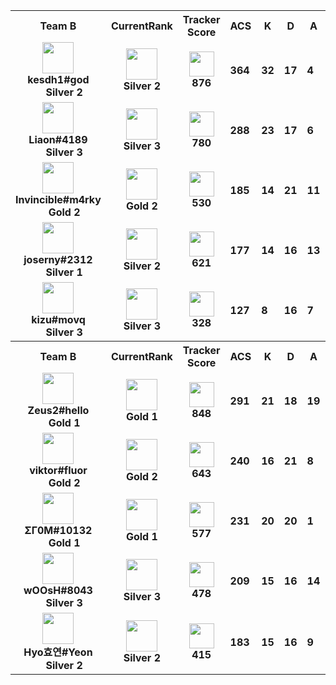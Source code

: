 <table>
  <tr>
    <th align="center">Team B</th>
    <th>CurrentRank
    </th><th>Tracker Score</th><th title="Average Combat Score">ACS</th>
    <th title="Kills">K</th>
    <th title="Deaths">D</th>
    <th title="Assists">A</th>
    <th title="Kill Difference">+/-</th>
    <th title="Kill/Death Ratio">K/D</th>
    <th title="Average Damage Delta per Second">DDÎ”</th>
    <th>ADR</th>
    <th>HS%</th>
    <th>KAST</th>
    <th>FK</th>
    <th>FD</th>
    <th>MK</th>
  </tr><tr>
      <td align="center">
        <img src="https://titles.trackercdn.com/valorant-api/agents/a3bfb853-43b2-7238-a4f1-ad90e9e46bcc/displayicon.png" width="50">
        <br>
        <b>
          kesdh1#god
        </b><br>
          <img src="https://trackercdn.com/cdn/tracker.gg/valorant/icons/tiersv2/10.png" width="15">
          <b>
            Silver 2
          </b></td>
      <td align="center">
        <img src="https://trackercdn.com/cdn/tracker.gg/valorant/icons/tiersv2/10.png" width="50">
        <br>
        <b>Silver 2</b>
      </td><td align="center">
          <img src="https://trackercdn.com/cdn/tracker.gg/img/tracker-score/trn-rating-s.svg" width="40">
          <br>
          <b>876</b>
        </td><td>
        <b>364</b>
      </td>
      <td>
        <b>32</b>
      </td>
      <td>
        <b>17</b>
      </td>
      <td>
        <b>4</b>
      </td>
      <td>
        <b>+15
        </b>
      </td>
      <td>
        <b>1.9</b>
      </td>
      <td>
        <b>49</b>
      </td>
      <td>
        <b>224.5</b>
      </td>
      <td>
        <b>42.2%</b>
      </td>
      <td>
        <b>78.0%</b>
      </td>
      <td>
        <b>5</b>
      </td>
      <td>
        <b>2</b>
      </td>
      <td>
        <b>4</b>
      </td>
    </tr><tr>
      <td align="center">
        <img src="https://titles.trackercdn.com/valorant-api/agents/e370fa57-4757-3604-3648-499e1f642d3f/displayicon.png" width="50">
        <br>
        <b>
          Liaon#4189
        </b><br>
          <img src="https://trackercdn.com/cdn/tracker.gg/valorant/icons/tiersv2/11.png" width="15">
          <b>
            Silver 3
          </b></td>
      <td align="center">
        <img src="https://trackercdn.com/cdn/tracker.gg/valorant/icons/tiersv2/11.png" width="50">
        <br>
        <b>Silver 3</b>
      </td><td align="center">
          <img src="https://trackercdn.com/cdn/tracker.gg/img/tracker-score/trn-rating-a.svg" width="40">
          <br>
          <b>780</b>
        </td><td>
        <b>288</b>
      </td>
      <td>
        <b>23</b>
      </td>
      <td>
        <b>17</b>
      </td>
      <td>
        <b>6</b>
      </td>
      <td>
        <b>+6
        </b>
      </td>
      <td>
        <b>1.4</b>
      </td>
      <td>
        <b>31</b>
      </td>
      <td>
        <b>173.2</b>
      </td>
      <td>
        <b>16.4%</b>
      </td>
      <td>
        <b>74.0%</b>
      </td>
      <td>
        <b>4</b>
      </td>
      <td>
        <b>4</b>
      </td>
      <td>
        <b>2</b>
      </td>
    </tr><tr>
      <td align="center">
        <img src="https://titles.trackercdn.com/valorant-api/agents/1dbf2edd-4729-0984-3115-daa5eed44993/displayicon.png" width="50">
        <br>
        <b>
          Invincible#m4rky
        </b><br>
          <img src="https://trackercdn.com/cdn/tracker.gg/valorant/icons/tiersv2/13.png" width="15">
          <b>
            Gold 2
          </b></td>
      <td align="center">
        <img src="https://trackercdn.com/cdn/tracker.gg/valorant/icons/tiersv2/13.png" width="50">
        <br>
        <b>Gold 2</b>
      </td><td align="center">
          <img src="https://trackercdn.com/cdn/tracker.gg/img/tracker-score/trn-rating-b.svg" width="40">
          <br>
          <b>530</b>
        </td><td>
        <b>185</b>
      </td>
      <td>
        <b>14</b>
      </td>
      <td>
        <b>21</b>
      </td>
      <td>
        <b>11</b>
      </td>
      <td>
        <b>-7
        </b>
      </td>
      <td>
        <b>0.7</b>
      </td>
      <td>
        <b>-44</b>
      </td>
      <td>
        <b>122.4</b>
      </td>
      <td>
        <b>14.3%</b>
      </td>
      <td>
        <b>78.0%</b>
      </td>
      <td>
        <b>0</b>
      </td>
      <td>
        <b>0</b>
      </td>
      <td>
        <b>0</b>
      </td>
    </tr><tr>
      <td align="center">
        <img src="https://titles.trackercdn.com/valorant-api/agents/117ed9e3-49f3-6512-3ccf-0cada7e3823b/displayicon.png" width="50">
        <br>
        <b>
          joserny#2312
        </b><br>
          <img src="https://trackercdn.com/cdn/tracker.gg/valorant/icons/tiersv2/9.png" width="15">
          <b>
            Silver 1
          </b></td>
      <td align="center">
        <img src="https://trackercdn.com/cdn/tracker.gg/valorant/icons/tiersv2/10.png" width="50">
        <br>
        <b>Silver 2</b>
      </td><td align="center">
          <img src="https://trackercdn.com/cdn/tracker.gg/img/tracker-score/trn-rating-b.svg" width="40">
          <br>
          <b>621</b>
        </td><td>
        <b>177</b>
      </td>
      <td>
        <b>14</b>
      </td>
      <td>
        <b>16</b>
      </td>
      <td>
        <b>13</b>
      </td>
      <td>
        <b>-2
        </b>
      </td>
      <td>
        <b>0.9</b>
      </td>
      <td>
        <b>-10</b>
      </td>
      <td>
        <b>124.7</b>
      </td>
      <td>
        <b>20.4%</b>
      </td>
      <td>
        <b>83.0%</b>
      </td>
      <td>
        <b>1</b>
      </td>
      <td>
        <b>1</b>
      </td>
      <td>
        <b>0</b>
      </td>
    </tr><tr>
      <td align="center">
        <img src="https://titles.trackercdn.com/valorant-api/agents/add6443a-41bd-e414-f6ad-e58d267f4e95/displayicon.png" width="50">
        <br>
        <b>
          kizu#movq
        </b><br>
          <img src="https://trackercdn.com/cdn/tracker.gg/valorant/icons/tiersv2/11.png" width="15">
          <b>
            Silver 3
          </b></td>
      <td align="center">
        <img src="https://trackercdn.com/cdn/tracker.gg/valorant/icons/tiersv2/11.png" width="50">
        <br>
        <b>Silver 3</b>
      </td><td align="center">
          <img src="https://trackercdn.com/cdn/tracker.gg/img/tracker-score/trn-rating-c.svg" width="40">
          <br>
          <b>328</b>
        </td><td>
        <b>127</b>
      </td>
      <td>
        <b>8</b>
      </td>
      <td>
        <b>16</b>
      </td>
      <td>
        <b>7</b>
      </td>
      <td>
        <b>-8
        </b>
      </td>
      <td>
        <b>0.5</b>
      </td>
      <td>
        <b>-40</b>
      </td>
      <td>
        <b>97.7</b>
      </td>
      <td>
        <b>5.8%</b>
      </td>
      <td>
        <b>65.0%</b>
      </td>
      <td>
        <b>1</b>
      </td>
      <td>
        <b>5</b>
      </td>
      <td>
        <b>0</b>
      </td>
    </tr><tr>
    <th align="center">Team B</th>
    <th>CurrentRank
    </th><th>Tracker Score</th><th title="Average Combat Score">ACS</th>
    <th title="Kills">K</th>
    <th title="Deaths">D</th>
    <th title="Assists">A</th>
    <th title="Kill Difference">+/-</th>
    <th title="Kill/Death Ratio">K/D</th>
    <th title="Average Damage Delta per Second">DDÎ”</th>
    <th>ADR</th>
    <th>HS%</th>
    <th>KAST</th>
    <th>FK</th>
    <th>FD</th>
    <th>MK</th>
  </tr><tr>
      <td align="center">
        <img src="https://titles.trackercdn.com/valorant-api/agents/601dbbe7-43ce-be57-2a40-4abd24953621/displayicon.png" width="50">
        <br>
        <b>
          Zeus2#hello
        </b><br>
          <img src="https://trackercdn.com/cdn/tracker.gg/valorant/icons/tiersv2/12.png" width="15">
          <b>
            Gold 1
          </b></td>
      <td align="center">
        <img src="https://trackercdn.com/cdn/tracker.gg/valorant/icons/tiersv2/12.png" width="50">
        <br>
        <b>Gold 1</b>
      </td><td align="center">
          <img src="https://trackercdn.com/cdn/tracker.gg/img/tracker-score/trn-rating-s.svg" width="40">
          <br>
          <b>848</b>
        </td><td>
        <b>291</b>
      </td>
      <td>
        <b>21</b>
      </td>
      <td>
        <b>18</b>
      </td>
      <td>
        <b>19</b>
      </td>
      <td>
        <b>+3
        </b>
      </td>
      <td>
        <b>1.2</b>
      </td>
      <td>
        <b>50</b>
      </td>
      <td>
        <b>199.7</b>
      </td>
      <td>
        <b>20.7%</b>
      </td>
      <td>
        <b>87.0%</b>
      </td>
      <td>
        <b>4</b>
      </td>
      <td>
        <b>2</b>
      </td>
      <td>
        <b>3</b>
      </td>
    </tr><tr>
      <td align="center">
        <img src="https://titles.trackercdn.com/valorant-api/agents/f94c3b30-42be-e959-889c-5aa313dba261/displayicon.png" width="50">
        <br>
        <b>
          viktor#fluor
        </b><br>
          <img src="https://trackercdn.com/cdn/tracker.gg/valorant/icons/tiersv2/13.png" width="15">
          <b>
            Gold 2
          </b></td>
      <td align="center">
        <img src="https://trackercdn.com/cdn/tracker.gg/valorant/icons/tiersv2/13.png" width="50">
        <br>
        <b>Gold 2</b>
      </td><td align="center">
          <img src="https://trackercdn.com/cdn/tracker.gg/img/tracker-score/trn-rating-b.svg" width="40">
          <br>
          <b>643</b>
        </td><td>
        <b>240</b>
      </td>
      <td>
        <b>16</b>
      </td>
      <td>
        <b>21</b>
      </td>
      <td>
        <b>8</b>
      </td>
      <td>
        <b>-5
        </b>
      </td>
      <td>
        <b>0.8</b>
      </td>
      <td>
        <b>-4</b>
      </td>
      <td>
        <b>166.0</b>
      </td>
      <td>
        <b>6.9%</b>
      </td>
      <td>
        <b>78.0%</b>
      </td>
      <td>
        <b>0</b>
      </td>
      <td>
        <b>1</b>
      </td>
      <td>
        <b>1</b>
      </td>
    </tr><tr>
      <td align="center">
        <img src="https://titles.trackercdn.com/valorant-api/agents/117ed9e3-49f3-6512-3ccf-0cada7e3823b/displayicon.png" width="50">
        <br>
        <b>
          ΣΓ0M#10132
        </b><br>
          <img src="https://trackercdn.com/cdn/tracker.gg/valorant/icons/tiersv2/12.png" width="15">
          <b>
            Gold 1
          </b></td>
      <td align="center">
        <img src="https://trackercdn.com/cdn/tracker.gg/valorant/icons/tiersv2/12.png" width="50">
        <br>
        <b>Gold 1</b>
      </td><td align="center">
          <img src="https://trackercdn.com/cdn/tracker.gg/img/tracker-score/trn-rating-b.svg" width="40">
          <br>
          <b>577</b>
        </td><td>
        <b>231</b>
      </td>
      <td>
        <b>20</b>
      </td>
      <td>
        <b>20</b>
      </td>
      <td>
        <b>1</b>
      </td>
      <td>
        <b>0
        </b>
      </td>
      <td>
        <b>1.0</b>
      </td>
      <td>
        <b>-8</b>
      </td>
      <td>
        <b>139.8</b>
      </td>
      <td>
        <b>8.3%</b>
      </td>
      <td>
        <b>74.0%</b>
      </td>
      <td>
        <b>2</b>
      </td>
      <td>
        <b>3</b>
      </td>
      <td>
        <b>0</b>
      </td>
    </tr><tr>
      <td align="center">
        <img src="https://titles.trackercdn.com/valorant-api/agents/569fdd95-4d10-43ab-ca70-79becc718b46/displayicon.png" width="50">
        <br>
        <b>
          wOOsH#8043
        </b><br>
          <img src="https://trackercdn.com/cdn/tracker.gg/valorant/icons/tiersv2/11.png" width="15">
          <b>
            Silver 3
          </b></td>
      <td align="center">
        <img src="https://trackercdn.com/cdn/tracker.gg/valorant/icons/tiersv2/11.png" width="50">
        <br>
        <b>Silver 3</b>
      </td><td align="center">
          <img src="https://trackercdn.com/cdn/tracker.gg/img/tracker-score/trn-rating-b.svg" width="40">
          <br>
          <b>478</b>
        </td><td>
        <b>209</b>
      </td>
      <td>
        <b>15</b>
      </td>
      <td>
        <b>16</b>
      </td>
      <td>
        <b>14</b>
      </td>
      <td>
        <b>-1
        </b>
      </td>
      <td>
        <b>0.9</b>
      </td>
      <td>
        <b>3</b>
      </td>
      <td>
        <b>135.4</b>
      </td>
      <td>
        <b>20.0%</b>
      </td>
      <td>
        <b>65.0%</b>
      </td>
      <td>
        <b>2</b>
      </td>
      <td>
        <b>3</b>
      </td>
      <td>
        <b>1</b>
      </td>
    </tr><tr>
      <td align="center">
        <img src="https://titles.trackercdn.com/valorant-api/agents/8e253930-4c05-31dd-1b6c-968525494517/displayicon.png" width="50">
        <br>
        <b>
          Hyo효연#Yeon
        </b><br>
          <img src="https://trackercdn.com/cdn/tracker.gg/valorant/icons/tiersv2/10.png" width="15">
          <b>
            Silver 2
          </b></td>
      <td align="center">
        <img src="https://trackercdn.com/cdn/tracker.gg/valorant/icons/tiersv2/10.png" width="50">
        <br>
        <b>Silver 2</b>
      </td><td align="center">
          <img src="https://trackercdn.com/cdn/tracker.gg/img/tracker-score/trn-rating-c.svg" width="40">
          <br>
          <b>415</b>
        </td><td>
        <b>183</b>
      </td>
      <td>
        <b>15</b>
      </td>
      <td>
        <b>16</b>
      </td>
      <td>
        <b>9</b>
      </td>
      <td>
        <b>-1
        </b>
      </td>
      <td>
        <b>0.9</b>
      </td>
      <td>
        <b>-27</b>
      </td>
      <td>
        <b>116.0</b>
      </td>
      <td>
        <b>34.2%</b>
      </td>
      <td>
        <b>70.0%</b>
      </td>
      <td>
        <b>4</b>
      </td>
      <td>
        <b>2</b>
      </td>
      <td>
        <b>2</b>
      </td>
    </tr></table>
